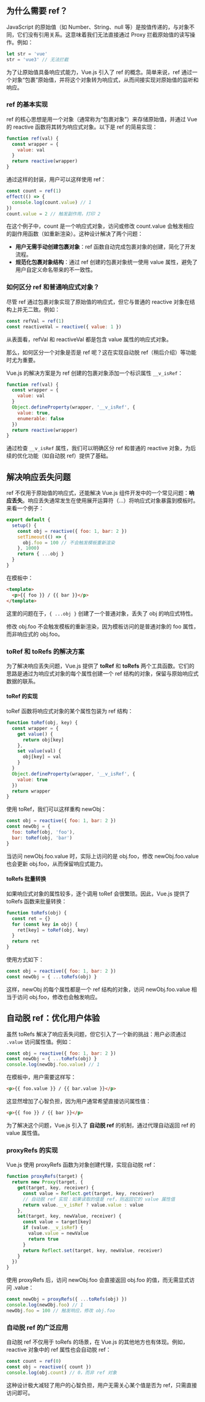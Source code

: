 ## 为什么需要 ref？
JavaScript 的原始值（如 Number、String、null 等）是按值传递的，与对象不同，它们没有引用关系。这意味着我们无法直接通过 Proxy 拦截原始值的读写操作。例如：

```javascript
let str = 'vue'
str = 'vue3' // 无法拦截
```

为了让原始值具备响应式能力，Vue.js 引入了 ref 的概念。简单来说，ref 通过一个对象“包裹”原始值，并将这个对象转为响应式，从而间接实现对原始值的监听和响应。



### ref 的基本实现
ref 的核心思想是用一个对象（通常称为“包裹对象”）来存储原始值，并通过 Vue 的 reactive 函数将其转为响应式对象。以下是 ref 的简易实现：

```javascript
function ref(val) {
  const wrapper = {
    value: val
  }
  return reactive(wrapper)
}
```

通过这样的封装，用户可以这样使用 ref：

```javascript
const count = ref(1)
effect(() => {
  console.log(count.value) // 1
})
count.value = 2 // 触发副作用，打印 2
```

在这个例子中，count 是一个响应式对象，访问或修改 count.value 会触发相应的副作用函数（如重新渲染）。这种设计解决了两个问题：

+ **用户无需手动创建包裹对象**：ref 函数自动完成包裹对象的创建，简化了开发流程。
+ **规范化包裹对象结构**：通过 ref 创建的包裹对象统一使用 value 属性，避免了用户自定义命名带来的不一致性。



### 如何区分 ref 和普通响应式对象？
尽管 ref 通过包裹对象实现了原始值的响应式，但它与普通的 reactive 对象在结构上并无二致。例如：

```javascript
const refVal = ref(1)
const reactiveVal = reactive({ value: 1 })
```

从表面看，refVal 和 reactiveVal 都是包含 value 属性的响应式对象。

那么，如何区分一个对象是否是 ref 呢？这在实现自动脱 ref（稍后介绍）等功能时尤为重要。

Vue.js 的解决方案是为 ref 创建的包裹对象添加一个标识属性 `__v_isRef`：

```javascript
function ref(val) {
  const wrapper = {
    value: val
  }
  Object.defineProperty(wrapper, '__v_isRef', {
    value: true,
    enumerable: false
  })
  return reactive(wrapper)
}
```

通过检查 `__v_isRef` 属性，我们可以明确区分 ref 和普通的 reactive 对象，为后续的优化功能（如自动脱 ref）提供了基础。



## 解决响应丢失问题
ref 不仅用于原始值的响应式，还能解决 Vue.js 组件开发中的一个常见问题：**响应丢失**。响应丢失通常发生在使用展开运算符（...）将响应式对象暴露到模板时。来看一个例子：

```javascript
export default {
  setup() {
    const obj = reactive({ foo: 1, bar: 2 })
    setTimeout(() => {
      obj.foo = 100 // 不会触发模板重新渲染
    }, 1000)
    return { ...obj }
  }
}
```

在模板中：

```html
<template>
  <p>{{ foo }} / {{ bar }}</p>
</template>
```

这里的问题在于，`{ ...obj }` 创建了一个普通对象，丢失了 obj 的响应式特性。

修改 obj.foo 不会触发模板的重新渲染，因为模板访问的是普通对象的 foo 属性，而非响应式的 obj.foo。



### toRef 和 toRefs 的解决方案
为了解决响应丢失问题，Vue.js 提供了 **toRef** 和 **toRefs** 两个工具函数。它们的思路是通过为响应式对象的每个属性创建一个 ref 结构的对象，保留与原始响应式数据的联系。

#### toRef 的实现
toRef 函数将响应式对象的某个属性包装为 ref 结构：

```javascript
function toRef(obj, key) {
  const wrapper = {
    get value() {
      return obj[key]
    },
    set value(val) {
      obj[key] = val
    }
  }
  Object.defineProperty(wrapper, '__v_isRef', {
    value: true
  })
  return wrapper
}
```

使用 toRef，我们可以这样重构 newObj：

```javascript
const obj = reactive({ foo: 1, bar: 2 })
const newObj = {
  foo: toRef(obj, 'foo'),
  bar: toRef(obj, 'bar')
}
```

当访问 newObj.foo.value 时，实际上访问的是 obj.foo，修改 newObj.foo.value 也会更新 obj.foo，从而保留响应式能力。

#### toRefs 批量转换
如果响应式对象的属性较多，逐个调用 toRef 会很繁琐。因此，Vue.js 提供了 toRefs 函数来批量转换：

```javascript
function toRefs(obj) {
  const ret = {}
  for (const key in obj) {
    ret[key] = toRef(obj, key)
  }
  return ret
}
```

使用方式如下：

```javascript
const obj = reactive({ foo: 1, bar: 2 })
const newObj = { ...toRefs(obj) }
```

这样，newObj 的每个属性都是一个 ref 结构的对象，访问 newObj.foo.value 相当于访问 obj.foo，修改也会触发响应。



## 自动脱 ref：优化用户体验
虽然 toRefs 解决了响应丢失问题，但它引入了一个新的挑战：用户必须通过 `.value` 访问属性值。例如：

```javascript
const obj = reactive({ foo: 1, bar: 2 })
const newObj = { ...toRefs(obj) }
console.log(newObj.foo.value) // 1
```

在模板中，用户需要这样写：

```html
<p>{{ foo.value }} / {{ bar.value }}</p>
```

这显然增加了心智负担，因为用户通常希望直接访问属性值：

```html
<p>{{ foo }} / {{ bar }}</p>
```

为了解决这个问题，Vue.js 引入了 **自动脱 ref** 的机制，通过代理自动返回 ref 的 value 属性值。

### proxyRefs 的实现
Vue.js 使用 proxyRefs 函数为对象创建代理，实现自动脱 ref：

```javascript
function proxyRefs(target) {
  return new Proxy(target, {
    get(target, key, receiver) {
      const value = Reflect.get(target, key, receiver)
      // 自动脱 ref 实现：如果读取的值是 ref，则返回它的 value 属性值
      return value.__v_isRef ? value.value : value
    },
    set(target, key, newValue, receiver) {
      const value = target[key]
      if (value.__v_isRef) {
        value.value = newValue
        return true
      }
      return Reflect.set(target, key, newValue, receiver)
    }
  })
}
```

使用 proxyRefs 后，访问 newObj.foo 会直接返回 obj.foo 的值，而无需显式访问 .value：

```javascript
const newObj = proxyRefs({ ...toRefs(obj) })
console.log(newObj.foo) // 1
newObj.foo = 100 // 触发响应，修改 obj.foo
```

### 自动脱 ref 的广泛应用
自动脱 ref 不仅用于 toRefs 的场景，在 Vue.js 的其他地方也有体现。例如，reactive 对象中的 ref 属性也会自动脱 ref：

```javascript
const count = ref(0)
const obj = reactive({ count })
console.log(obj.count) // 0，而非 ref 对象
```

这种设计极大减轻了用户的心智负担，用户无需关心某个值是否为 ref，只需直接访问即可。

